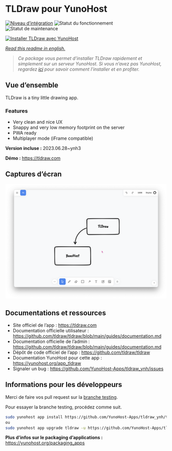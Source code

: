 <!--
N.B.: This README was automatically generated by https://github.com/YunoHost/apps/tree/master/tools/README-generator
It shall NOT be edited by hand.
-->

# TLDraw pour YunoHost

[![Niveau d’intégration](https://dash.yunohost.org/integration/tldraw.svg)](https://dash.yunohost.org/appci/app/tldraw) ![Statut du fonctionnement](https://ci-apps.yunohost.org/ci/badges/tldraw.status.svg) ![Statut de maintenance](https://ci-apps.yunohost.org/ci/badges/tldraw.maintain.svg)

[![Installer TLDraw avec YunoHost](https://install-app.yunohost.org/install-with-yunohost.svg)](https://install-app.yunohost.org/?app=tldraw)

*[Read this readme in english.](./README.md)*

> *Ce package vous permet d’installer TLDraw rapidement et simplement sur un serveur YunoHost.
Si vous n’avez pas YunoHost, regardez [ici](https://yunohost.org/#/install) pour savoir comment l’installer et en profiter.*

## Vue d’ensemble

TLDraw is a tiny little drawing app.

### Features

- Very clean and nice UX
- Snappy and very low memory footprint on the server
- PWA ready
- Multiplayer mode (iFrame compatible)


**Version incluse :** 2023.06.28~ynh3

**Démo :** https://tldraw.com

## Captures d’écran

![Capture d’écran de TLDraw](./doc/screenshots/TLDraw_screenshot.png)

## Documentations et ressources

* Site officiel de l’app : <https://tldraw.com>
* Documentation officielle utilisateur : <https://github.com/tldraw/tldraw/blob/main/guides/documentation.md>
* Documentation officielle de l’admin : <https://github.com/tldraw/tldraw/blob/main/guides/documentation.md>
* Dépôt de code officiel de l’app : <https://github.com/tldraw/tldraw>
* Documentation YunoHost pour cette app : <https://yunohost.org/app_tldraw>
* Signaler un bug : <https://github.com/YunoHost-Apps/tldraw_ynh/issues>

## Informations pour les développeurs

Merci de faire vos pull request sur la [branche testing](https://github.com/YunoHost-Apps/tldraw_ynh/tree/testing).

Pour essayer la branche testing, procédez comme suit.

``` bash
sudo yunohost app install https://github.com/YunoHost-Apps/tldraw_ynh/tree/testing --debug
ou
sudo yunohost app upgrade tldraw -u https://github.com/YunoHost-Apps/tldraw_ynh/tree/testing --debug
```

**Plus d’infos sur le packaging d’applications :** <https://yunohost.org/packaging_apps>